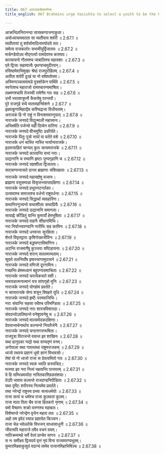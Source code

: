 ```yaml
---
title: 067 अराजकदेशवर्णनम्
title_english: 067 Brahmins urge Vasishta to select a youth to be the king

---
```

<div class="audioEmbed"  caption="श्रीराम-हरिसीताराममूर्ति-घनपाठिभ्यां वचनम्" src="https://archive.org/download/Ramayana-recitation-Sriram-harisItArAmamUrti-Ghanapaati-v2/Kanda_2/Kanda_2_AYK-067-Arajaka_Desha_Varnanam.mp3"></div>

  
आक्रन्दितनिरानन्दा सास्रकण्ठजनाकुला।  
अयोध्यायामवतता सा व्यतीयाय शर्वरी ॥ 2.67.1 ॥   
व्यतीतायां तु शर्वर्यामादित्यस्योदये ततः।  
समेत्य राजकर्तारः सभामीयुर्द्विजातयः ॥ 2.67.2 ॥   
मार्कण्डेयोऽथ मौद्गल्यो वामदेवश्च काश्यपः।  
कात्यायनो गौतमश्च जाबालिश्च महायशाः ॥ 2.67.3 ॥   
एते द्विजाः सहामात्यैः पृथग्वाचमुदीरयन्।  
वसिष्ठमेवाभिमुखाः श्रेष्ठं राजपुरोहितम् ॥ 2.67.4 ॥   
अतीता शर्वरी दुःखं या नो वर्षशतोपमा।  
अस्मिन्पञ्चत्वमापन्ने पुत्रशोकेन पार्थिवे ॥ 2.67.5 ॥   
स्वर्गतश्च महाराजो रामश्चारण्यमाश्रितः।  
लक्ष्मणश्चापि तेजस्वी रामेणैव गतः सह ॥ 2.67.6 ॥   
उभौ भरतशत्रुघ्नौ कैकयेषु परन्तपौ।  
पुरे राजगृहे रम्ये मातामहनिवेशने ॥ 2.67.7 ॥   
इक्ष्वाकूणामिहाद्यैव कश्चिद्राजा विधीयताम्।  
अराजकं हि नो राष्ट्रं न विनाशमवाप्नुयात् ॥ 2.67.8 ॥   
नाराजके जनपदे विद्युन्माली महास्वनः।  
अभिवर्षति पर्जन्यो महीं दिव्येन वारिणा ॥ 2.67.9 ॥   
नाराजके जनपदे बीजमुष्टिः प्रकीर्यते।  
नाराजके पितुः पुत्रो भार्या वा वर्तते वशे ॥ 2.67.10 ॥   
नाराजके धनं चास्ति नास्ति भार्याप्यराजके।  
इदमत्याहितं चान्यत् कुतः सत्यमराजके ॥ 2.67.11 ॥   
नाराजके जनपदे कारयन्ति सभां नराः।  
उद्यानानि च रम्याणि हृष्टाः पुण्यगृहाणि च ॥ 2.67.12 ॥   
नाराजके जनपदे यज्ञशीला द्विजातयः।  
सत्त्राण्यन्वासते दान्ता ब्राह्मणाः संशितव्रताः ॥ 2.67.13 ॥   
नाराजके जनपदे महायज्ञेषु यज्वनः।  
ब्राह्मणा वसुसम्पन्ना विसृजन्त्याप्तदक्षिणाः ॥ 2.67.14 ॥   
नाराजके जनपदे प्रभूतनटनर्तकाः।  
उत्सवाश्च समाजाश्च वर्धन्ते राष्ट्रवर्धनाः ॥ 2.67.15 ॥   
नाराजके जनपदे सिद्धार्था व्यवहारिणः।  
कथाभिरनुज्यन्ते कथाशीलाः कथाप्रियैः ॥ 2.67.16 ॥   
नाराजके जनपदे उद्यानानि समागताः।  
सायाह्ने क्रीडितुं यान्ति कुमार्यो हेमभूषिताः ॥ 2.67.17 ॥   
नाराजके जनपदे वाहनैः शीघ्रगामिभिः।  
नरा निर्यान्त्यरण्यानि नारीभिः सह कामिनः ॥ 2.67.18 ॥   
नाराजके जनपदे धनवन्तः सुरक्षिताः।  
शेरते विवृतद्वाराः कृषिगोरक्षजीविनः ॥ 2.67.19 ॥   
नाराजके जनपदे बद्धघण्टाविषाणिनः।  
अटन्ति राजमार्गेषु कुञ्जराः षष्टिहायनाः ॥ 2.67.20 ॥   
नाराजके जनपदे शरान् सततमस्यताम्।  
श्रूयते तलनिर्घोष इष्वस्त्राणामुपासने ॥ 2.67.21 ॥   
नाराजके जनपदे वणिजो दूरगामिनः।  
गच्छन्ति क्षेममध्वानं बहुपण्यसमाचिताः ॥ 2.67.22 ॥   
नाराजके जनपदे चरत्येकचरो वशी।  
भावयन्नात्मनात्मानं यत्र सांयगृहो मुनिः ॥ 2.67.23 ॥   
नाराजके जनपदे योगक्षेमं प्रवर्तते।  
न चाप्यराजके सेना शत्रून् विषहते युधि ॥ 2.67.24 ॥   
नाराजके जनपदे हृष्टैः परमवाजिभिः।  
नराः संयान्ति सहसा रथैश्च परिमण्डिताः ॥ 2.67.25 ॥   
नाराजके जनपदे नराः शास्त्रविशारदाः।  
संवदन्तोऽवतिष्ठन्ते वनेषूपवनेषु च ॥ 2.67.26 ॥   
नाराजके जनपदे माल्यमोदकदक्षिणाः।  
देवताभ्यर्चनार्थाय कल्प्यन्ते नियतैर्जनैः ॥ 2.67.27 ॥   
नाराजके जनपदे चन्दनागरुरूषिताः।  
राजपुत्रा विराजन्ते वसन्त इव शाखिनः ॥ 2.67.28 ॥   
यथा ह्यनुदका नद्यो यथा वाप्यतृणं वनम्।  
अगोपाला यथा गावस्तथा राष्ट्रमराजकम् ॥ 2.67.29 ॥   
ध्वजो रथस्य प्रज्ञानं धूमो ज्ञानं विभावसोः।  
तेषां यो नो ध्वजो राजा स देवत्वमितो गतः ॥ 2.67.30 ॥   
नाराजके जनपदे स्वकं भवति कस्यचित्।  
मत्स्या इव नरा नित्यं भक्षयन्ति परस्परम् ॥ 2.67.31 ॥   
ये हि सम्भिन्नमर्यादा नास्तिकाश्छिन्नसंशयाः।  
तेऽपि भावाय कल्पन्ते राजदण्डनिपीडिताः ॥ 2.67.32 ॥   
यथा दृष्टिः शरीरस्य नित्यमेव प्रवर्तते।  
तथा नरेन्द्रो राष्ट्रस्य प्रभवः सत्यधर्मयोः ॥ 2.67.33 ॥   
राजा सत्यं च धर्मश्च राजा कुलवतां कुलम्।  
राजा माता पिता चैव राजा हितकरो नृणाम् ॥ 2.67.34 ॥   
यमो वैश्रवणः शक्रो वरुणश्च महाबलः।  
विशेष्यन्ते नरेन्द्रेण वृत्तेन महता ततः ॥ 2.67.35 ॥   
अहो तम इवेदं स्यान्न प्रज्ञायेत किञ्चन।  
राजा चेन्न भवेल्लोके विभजन् साध्वसाधुनी ॥ 2.67.36 ॥   
जीवत्यपि महाराजे तवैव वचनं वयम्।  
नातिक्रमामहे सर्वे वेलां प्राप्येव सागरः ॥ 2.67.37 ॥   
स नः समीक्ष्य द्विजवर्य वृत्तं नृपं विना राज्यमरण्यभूतम्।  
कुमारमिक्ष्वाकुसुतं वदान्यं त्वमेव राजानमिहाभिषिञ्च ॥ 2.67.38 ॥   